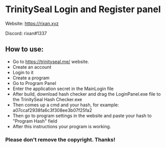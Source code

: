 # TrinitySeal Login and Register panel
Website: https://rixan.xyz

Discord: rixan#1337

## How to use:
* Go to https://trinityseal.me/ website.
* Create an account
* Login to it
* Create a program
* Go to Program Panel
* Enter the application secret in the MainLogin file
* After build, download hash checker and drag the LoginPanel.exe file to the TrinitySeal Hash Checker.exe
* Then comes up a cmd and your hash, for example: a07ccaf2938fa6c3f308ee3b07f25fa2
* Then go to program settings in the website and paste your hash to "Program Hash" field
* After this instructions your program is working.

### Please don't remove the copyright. Thanks!
